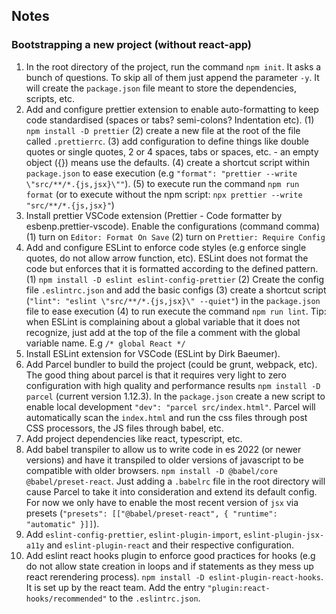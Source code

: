 ## Notes

### Bootstrapping a new project (without react-app)

1. In the root directory of the project, run the command `npm init`. It asks a bunch of questions. To skip all of them just append the parameter `-y`. It will create the `package.json` file meant to store the dependencies, scripts, etc.
2. Add and configure prettier extension to enable auto-formatting to keep code standardised (spaces or tabs? semi-colons? Indentation etc). (1) `npm install -D prettier` (2) create a new file at the root of the file called `.prettierrc`. (3) add configuration to define things like double quotes or single quotes, 2 or 4 spaces, tabs or spaces, etc. - an empty object ({}) means use the defaults. (4) create a shortcut script within `package.json` to ease execution (e.g `"format": "prettier --write \"src/**/*.{js,jsx}\""`). (5) to execute run the command `npm run format` (or to execute without the npm script: `npx prettier --write "src/**/*.{js,jsx}"`)
3. Install prettier VSCode extension (Prettier - Code formatter by esbenp.prettier-vscode). Enable the configurations (command comma) (1) turn on `Editor: Format On Save` (2) turn on `Prettier: Require Config`
4. Add and configure ESLint to enforce code styles (e.g enforce single quotes, do not allow arrow function, etc). ESLint does not format the code but enforces that it is formatted according to the defined pattern. (1) `npm install -D eslint eslint-config-prettier` (2) Create the config file `.eslintrc.json` and add the basic configs (3) create a shortcut script (`"lint": "eslint \"src/**/*.{js,jsx}\" --quiet"`) in the `package.json` file to ease execution (4) to run execute the command `npm run lint`. Tip: when ESLint is complaining about a global variable that it does not recognize, just add at the top of the file a comment with the global variable name. E.g `/* global React */`
5. Install ESLint extension for VSCode (ESLint by Dirk Baeumer).
6. Add Parcel bundler to build the project (could be grunt, webpack, etc). The good thing about parcel is that it requires very light to zero configuration with high quality and performance results `npm install -D parcel` (current version 1.12.3). In the `package.json` create a new script to enable local development `"dev": "parcel src/index.html"`. Parcel will automatically scan the `index.html` and run the css files through post CSS processors, the JS files through babel, etc.
7. Add project dependencies like react, typescript, etc.
8. Add babel transpiler to allow us to write code in es 2022 (or newer versions) and have it transpiled to older versions of javascript to be compatible with older browsers. `npm install -D @babel/core @babel/preset-react`. Just adding a `.babelrc` file in the root directory will cause Parcel to take it into consideration and extend its default config. For now we only have to enable the most recent version of `jsx` via presets (`"presets": [["@babel/preset-react", { "runtime": "automatic" }]]`).
9. Add `eslint-config-prettier`, `eslint-plugin-import`, `eslint-plugin-jsx-a11y` and `eslint-plugin-react` and their respective configuration.
10. Add eslint react hooks plugin to enforce good practices for hooks (e.g do not allow state creation in loops and if statements as they mess up react rerendering process). `npm install -D eslint-plugin-react-hooks`. It is set up by the react team. Add the entry `"plugin:react-hooks/recommended"` to the `.eslintrc.json`.
